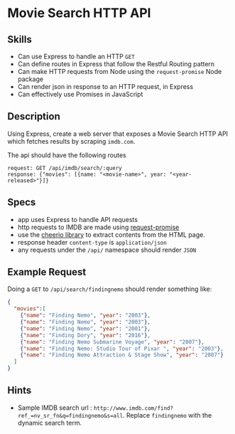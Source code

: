 # Movie Search HTTP API


## Skills

- Can use Express to handle an HTTP `GET`
- Can define routes in Express that follow the Restful Routing pattern
- Can make HTTP requests from Node using the `request-promise` Node package
- Can render json in response to an HTTP request, in Express
- Can effectively use Promises in JavaScript

## Description

Using Express, create a web server that exposes a Movie Search HTTP API which
fetches results by scraping `imdb.com`.

The api should have the following routes
```
request: GET /api/imdb/search/:query
response: {"movies": [{name: "<movie-name>", year: "<year-released>"}]}
```

## Specs

- app uses Express to handle API requests
- http requests to IMDB are made using [request-promise](https://github.com/request/request-promise)
- use the [cheerio library](https://github.com/cheeriojs/cheerio) to extract contents from the HTML page.
- response header `content-type` is `application/json`
- any requests under the `/api/` namespace should render `JSON`

## Example Request

Doing a `GET` to `/api/search/findingnemo` should render something like:

```json
{
  "movies":[
    {"name": "Finding Nemo", "year": "2003"},
    {"name": "Finding Nemo", "year": "2003"},
    {"name": "Finding Nemo", "year": "2001"},
    {"name": "Finding Dory", "year": "2016"},
    {"name": "Finding Nemo Submarine Voyage", "year": "2007"},
    {"name": "Finding Nemo: Studio Tour of Pixar ", "year": "2003"},
    {"name": "Finding Nemo Attraction & Stage Show", "year": "2007"}
  ]
}
```

## Hints

- Sample IMDB search url : `http://www.imdb.com/find?ref_=nv_sr_fn&q=findingnemo&s=all`. Replace `findingnemo` with the dynamic search term.
